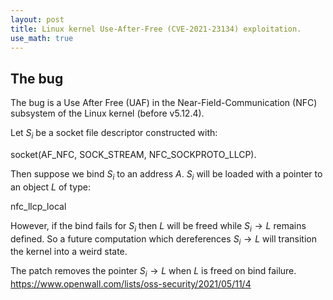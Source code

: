 ```yaml
---
layout: post
title: Linux kernel Use-After-Free (CVE-2021-23134) exploitation.
use_math: true
---
```


## The bug
The bug is a Use After Free (UAF) in the Near-Field-Communication (NFC) subsystem of the Linux kernel (before v5.12.4).

Let $S_i$ be a socket file descriptor constructed with:

socket(AF_NFC, SOCK_STREAM, NFC_SOCKPROTO_LLCP). 

Then suppose we bind $S_i$ to an address $A$.
$S_i$ will be loaded with a pointer to an object $L$ of type:

nfc_llcp_local

However, if the bind fails for $S_i$ then $L$ will be freed while $S_i \to L$ remains defined. So a future computation which dereferences $S_i \to L$ will transition the kernel into a weird state.

The patch removes the pointer $S_i \to L$ when $L$ is freed on bind failure.
https://www.openwall.com/lists/oss-security/2021/05/11/4
